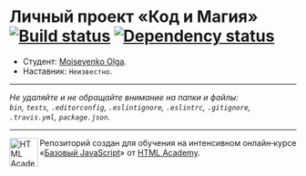 # Личный проект «Код и Магия» [![Build status][travis-image]][travis-url] [![Dependency status][dependency-image]][dependency-url]

* Студент: [Moiseyenko Olga](https://up.htmlacademy.ru/javascript/6/user/208436).
* Наставник: `Неизвестно`.

---

_Не удаляйте и не обращайте внимание на папки и файлы:_<br>
_`bin`, `tests`, `.editorconfig`, `.eslintignore`, `.eslintrc`, `.gitignore`, `.travis.yml`, `package.json`._

---

<a href="https://htmlacademy.ru/intensive/javascript"><img align="left" width="50" height="50" title="HTML Academy" src="https://up.htmlacademy.ru/static/img/intensive/javascript/logo-for-github.svg"></a>

Репозиторий создан для обучения на интенсивном онлайн‑курсе «[Базовый JavaScript](https://htmlacademy.ru/intensive/javascript)» от [HTML Academy](https://htmlacademy.ru).

[travis-image]: https://travis-ci.org/htmlacademy-javascript/208436-code-and-magick.svg?branch=master
[travis-url]: https://travis-ci.org/htmlacademy-javascript/208436-code-and-magick
[dependency-image]: https://david-dm.org/htmlacademy-javascript/208436-code-and-magick.svg?style=flat-square
[dependency-url]: https://david-dm.org/htmlacademy-javascript/208436-code-and-magick

